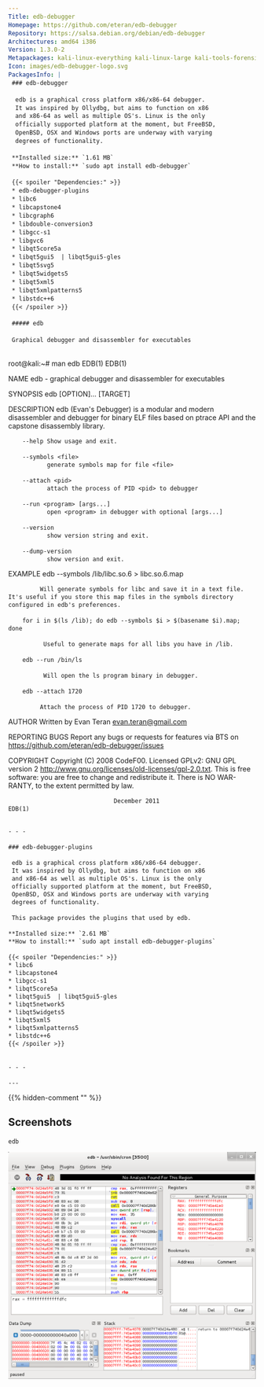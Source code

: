 ```yaml
---
Title: edb-debugger
Homepage: https://github.com/eteran/edb-debugger
Repository: https://salsa.debian.org/debian/edb-debugger
Architectures: amd64 i386
Version: 1.3.0-2
Metapackages: kali-linux-everything kali-linux-large kali-tools-forensics kali-tools-respond kali-tools-reverse-engineering 
Icon: images/edb-debugger-logo.svg
PackagesInfo: |
 ### edb-debugger
 
  edb is a graphical cross platform x86/x86-64 debugger.
  It was inspired by Ollydbg, but aims to function on x86
  and x86-64 as well as multiple OS's. Linux is the only
  officially supported platform at the moment, but FreeBSD,
  OpenBSD, OSX and Windows ports are underway with varying
  degrees of functionality.
 
 **Installed size:** `1.61 MB`  
 **How to install:** `sudo apt install edb-debugger`  
 
 {{< spoiler "Dependencies:" >}}
 * edb-debugger-plugins
 * libc6 
 * libcapstone4 
 * libcgraph6
 * libdouble-conversion3 
 * libgcc-s1 
 * libgvc6
 * libqt5core5a 
 * libqt5gui5  | libqt5gui5-gles 
 * libqt5svg5 
 * libqt5widgets5 
 * libqt5xml5 
 * libqt5xmlpatterns5 
 * libstdc++6 
 {{< /spoiler >}}
 
 ##### edb
 
 Graphical debugger and disassembler for executables
 
 ```
 root@kali:~# man edb
 EDB(1)                                                                  EDB(1)
 
 NAME
        edb - graphical debugger and disassembler for executables
 
 SYNOPSIS
         edb [OPTION]... [TARGET]
 
 DESCRIPTION
        edb (Evan's Debugger) is a modular and modern disassembler and debugger
        for binary ELF files based on ptrace API and the  capstone  disassembly
        library.
 
        --help Show usage and exit.
 
        --symbols <file>
               generate symbols map for file <file>
 
        --attach <pid>
               attach the process of PID <pid> to debugger
 
        --run <program> [args...]
               open <program> in debugger with optional [args...]
 
        --version
               show version string and exit.
 
        --dump-version
               show version and exit.
 
 EXAMPLE
        edb --symbols /lib/libc.so.6 > libc.so.6.map
 
             Will generate symbols for libc and save it in a text file. It's useful if you store this map files in the symbols directory configured in edb's preferences.
 
        for i in $(ls /lib); do edb --symbols $i > $(basename $i).map; done
 
              Useful to generate maps for all libs you have in /lib.
 
        edb --run /bin/ls
 
              Will open the ls program binary in debugger.
 
        edb --attach 1720
 
             Attach the process of PID 1720 to debugger.
 
 AUTHOR
        Written by Evan Teran <evan.teran@gmail.com>
 
 REPORTING BUGS
        Report    any    bugs   or   requests   for   features   via   BTS   on
        https://github.com/eteran/edb-debugger/issues
 
 COPYRIGHT
        Copyright  (C)  2008  CodeF00.  Licensed  GPLv2:  GNU  GPL  version   2
        <http://www.gnu.org/licenses/old-licenses/gpl-2.0.txt>.  This  is  free
        software: you are free to change and redistribute it. There is NO  WAR-
        RANTY, to the extent permitted by law.
 
                                  December 2011                          EDB(1)
 ```
 
 - - -
 
 ### edb-debugger-plugins
 
  edb is a graphical cross platform x86/x86-64 debugger.
  It was inspired by Ollydbg, but aims to function on x86
  and x86-64 as well as multiple OS's. Linux is the only
  officially supported platform at the moment, but FreeBSD,
  OpenBSD, OSX and Windows ports are underway with varying
  degrees of functionality.
   
  This package provides the plugins that used by edb.
 
 **Installed size:** `2.61 MB`  
 **How to install:** `sudo apt install edb-debugger-plugins`  
 
 {{< spoiler "Dependencies:" >}}
 * libc6 
 * libcapstone4 
 * libgcc-s1 
 * libqt5core5a 
 * libqt5gui5  | libqt5gui5-gles 
 * libqt5network5 
 * libqt5widgets5 
 * libqt5xml5 
 * libqt5xmlpatterns5 
 * libstdc++6 
 {{< /spoiler >}}
 
 
 - - -
 
---
```

{{% hidden-comment "<!--Do not edit anything above this line-->" %}}

## Screenshots

```
edb
```

![edb-debugger](images/edb-debugger.png)
